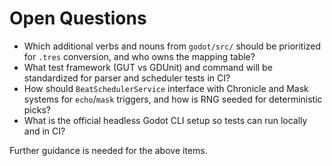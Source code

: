 # Open Questions

- Which additional verbs and nouns from `godot/src/` should be prioritized for `.tres` conversion, and who owns the mapping table?
- What test framework (GUT vs GDUnit) and command will be standardized for parser and scheduler tests in CI?
- How should `BeatSchedulerService` interface with Chronicle and Mask systems for `echo`/`mask` triggers, and how is RNG seeded for deterministic picks?
- What is the official headless Godot CLI setup so tests can run locally and in CI?

Further guidance is needed for the above items.
